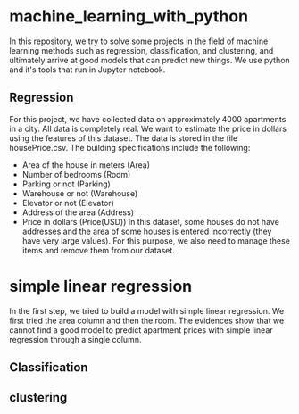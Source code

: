 # machine_learning_with_python

In this repository, we try to solve some projects in the field of machine learning methods such as regression, classification, and clustering, and ultimately arrive at good models that can predict new things. We use python and it's tools that run in Jupyter notebook. 

## Regression
For this project, we have collected data on approximately 4000 apartments in a city. All data is completely real. We want to estimate the price in dollars using the features of this dataset. The data is stored in the file housePrice.csv.
The building specifications include the following:
- Area of ​​the house in meters (Area)
- Number of bedrooms (Room)
- Parking or not (Parking)
- Warehouse or not (Warehouse)
- Elevator or not (Elevator)
- Address of the area (Address)
- Price in dollars (Price(USD))
In this dataset, some houses do not have addresses and the area of ​​some houses is entered incorrectly (they have very large values). For this purpose, we also need to manage these items and remove them from our dataset.
# simple linear regression
In the first step, we tried to build a model with simple linear regression. We first tried the area column and then the room. The evidences show that we cannot find a good model to predict apartment prices with simple linear regression through a single column.


## Classification

## clustering